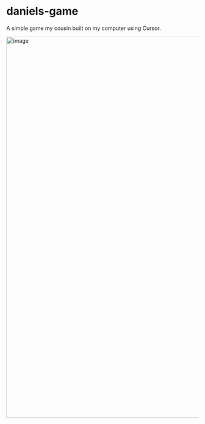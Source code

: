 # daniels-game
A simple game my cousin built on my computer using Cursor.

<img width="1000" alt="image" src="https://github.com/user-attachments/assets/4d72e0c0-82ff-4713-9865-bf9e675cb886">
